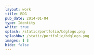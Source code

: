 ```yaml
---
layout: work
title: BDG
pub_date: 2014-01-04
type: Identity
white: true
splash: /static/portfolio/bdglogo.png
splashbw: /static/portfolio/bdglogo.png
images: [ ]
hide: false
---
```







